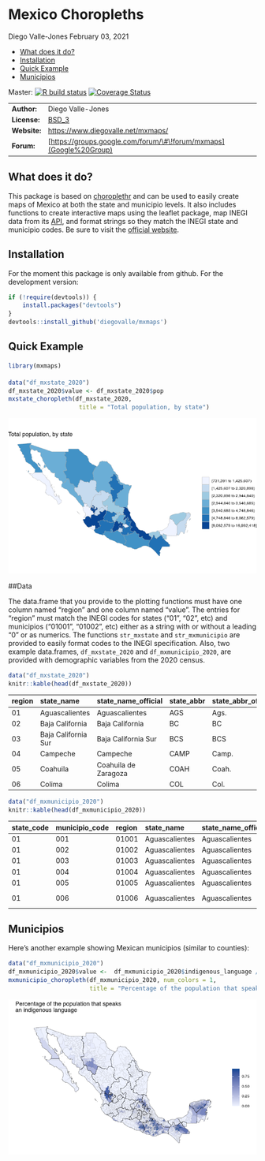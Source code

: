Mexico Choropleths
================
Diego Valle-Jones
February 03, 2021

  - [What does it do?](#what-does-it-do)
  - [Installation](#installation)
  - [Quick Example](#quick-example)
  - [Municipios](#municipios)

Master: [![R build
status](https://github.com/diegovalle/mxmaps/workflows/R-CMD-check/badge.svg)](https://github.com/diegovalle/mxmaps/actions)
[![Coverage
Status](https://coveralls.io/repos/github/diegovalle/mxmaps/badge.svg?branch=master)](https://coveralls.io/github/diegovalle/mxmaps?branch=master)

|              |                                                                    |
| ------------ | ------------------------------------------------------------------ |
| **Author:**  | Diego Valle-Jones                                                  |
| **License:** | [BSD\_3](https://opensource.org/licenses/BSD-3-Clause)             |
| **Website:** | <https://www.diegovalle.net/mxmaps/>                               |
| **Forum:**   | [https://groups.google.com/forum/\#\!forum/mxmaps](Google%20Group) |

## What does it do?

This package is based on
[choroplethr](https://CRAN.R-project.org/package=choroplethr) and can be
used to easily create maps of Mexico at both the state and municipio
levels. It also includes functions to create interactive maps using the
leaflet package, map INEGI data from its
[API](https://CRAN.R-project.org/package=inegiR), and format strings so
they match the INEGI state and municipio codes. Be sure to visit the
[official website](https://www.diegovalle.net/mxmaps/).

## Installation

For the moment this package is only available from github. For the
development version:

``` r
if (!require(devtools)) {
    install.packages("devtools")
}
devtools::install_github('diegovalle/mxmaps')
```

## Quick Example

``` r
library(mxmaps)

data("df_mxstate_2020")
df_mxstate_2020$value <- df_mxstate_2020$pop
mxstate_choropleth(df_mxstate_2020,
                    title = "Total population, by state") 
```

![](README_files/figure-gfm/unnamed-chunk-1-1.png)<!-- -->

\#\#Data

The data.frame that you provide to the plotting functions must have one
column named “region” and one column named “value”. The entries for
“region” must match the INEGI codes for states (“01”, “02”, etc) and
municipios (“01001”, “01002”, etc) either as a string with or without a
leading “0” or as numerics. The functions `str_mxstate` and
`str_mxmunicipio` are provided to easily format codes to the INEGI
specification. Also, two example data.frames, `df_mxstate_2020` and
`df_mxmunicipio_2020`, are provided with demographic variables from the
2020 census.

``` r
data("df_mxstate_2020")
knitr::kable(head(df_mxstate_2020))
```

| region | state\_name         | state\_name\_official | state\_abbr | state\_abbr\_official | year |     pop | pop\_male | pop\_female | afromexican | indigenous\_language |
| :----- | :------------------ | :-------------------- | :---------- | :-------------------- | ---: | ------: | --------: | ----------: | ----------: | -------------------: |
| 01     | Aguascalientes      | Aguascalientes        | AGS         | Ags.                  | 2020 | 1425607 |    696683 |      728924 |       22425 |                 2539 |
| 02     | Baja California     | Baja California       | BC          | BC                    | 2020 | 3769020 |   1900589 |     1868431 |       64362 |                49130 |
| 03     | Baja California Sur | Baja California Sur   | BCS         | BCS                   | 2020 |  798447 |    405879 |      392568 |       26330 |                13581 |
| 04     | Campeche            | Campeche              | CAMP        | Camp.                 | 2020 |  928363 |    456939 |      471424 |       19319 |                91801 |
| 05     | Coahuila            | Coahuila de Zaragoza  | COAH        | Coah.                 | 2020 | 3146771 |   1563669 |     1583102 |       45976 |                 5527 |
| 06     | Colima              | Colima                | COL         | Col.                  | 2020 |  731391 |    360622 |      370769 |       13574 |                 5210 |

``` r
data("df_mxmunicipio_2020")
knitr::kable(head(df_mxmunicipio_2020))
```

| state\_code | municipio\_code | region | state\_name    | state\_name\_official | state\_abbr | state\_abbr\_official | municipio\_name     | year |    pop | pop\_male | pop\_female | afromexican | indigenous\_language | metro\_area    |       long |      lat |
| :---------- | :-------------- | :----- | :------------- | :-------------------- | :---------- | :-------------------- | :------------------ | ---: | -----: | --------: | ----------: | ----------: | -------------------: | :------------- | ---------: | -------: |
| 01          | 001             | 01001  | Aguascalientes | Aguascalientes        | AGS         | Ags.                  | Aguascalientes      | 2020 | 948990 |    462073 |      486917 |       15170 |                 1839 | Aguascalientes | \-102.2960 | 21.87982 |
| 01          | 002             | 01002  | Aguascalientes | Aguascalientes        | AGS         | Ags.                  | Asientos            | 2020 |  51536 |     25261 |       26275 |         225 |                   22 | NA             | \-102.0893 | 22.23832 |
| 01          | 003             | 01003  | Aguascalientes | Aguascalientes        | AGS         | Ags.                  | Calvillo            | 2020 |  58250 |     28563 |       29687 |         266 |                   76 | NA             | \-102.7188 | 21.84691 |
| 01          | 004             | 01004  | Aguascalientes | Aguascalientes        | AGS         | Ags.                  | Cosío               | 2020 |  17000 |      8292 |        8708 |        2155 |                    7 | NA             | \-102.3000 | 22.36641 |
| 01          | 005             | 01005  | Aguascalientes | Aguascalientes        | AGS         | Ags.                  | Jesús María         | 2020 | 129929 |     64219 |       65710 |        2543 |                  158 | Aguascalientes | \-102.3434 | 21.96127 |
| 01          | 006             | 01006  | Aguascalientes | Aguascalientes        | AGS         | Ags.                  | Pabellón de Arteaga | 2020 |  47646 |     23377 |       24269 |         482 |                   52 | NA             | \-102.2765 | 22.14920 |

## Municipios

Here’s another example showing Mexican municipios (similar to counties):

``` r
data("df_mxmunicipio_2020")
df_mxmunicipio_2020$value <-  df_mxmunicipio_2020$indigenous_language / df_mxmunicipio_2020$pop 
mxmunicipio_choropleth(df_mxmunicipio_2020, num_colors = 1,
                       title = "Percentage of the population that speaks\nan indigenous language")
```

![](README_files/figure-gfm/unnamed-chunk-3-1.png)<!-- -->
